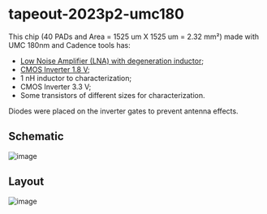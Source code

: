 # tapeout-2023p2-umc180

This chip (40 PADs and Area = 1525 um X 1525 um = 2.32 mm²) made with UMC 180nm and Cadence tools has:
- [Low Noise Amplifier (LNA) with degeneration inductor](https://github.com/hugodiasg/lna-umc180);
- [CMOS Inverter 1.8 V](https://github.com/hugodiasg/inverter-umc180-cadence);
- 1 nH inductor to characterization;
- CMOS Inverter 3.3 V;
- Some transistors of different sizes for characterization.

Diodes were placed on the inverter gates to prevent antenna effects.

## Schematic

![image](https://github.com/hugodiasg/tapeout-2023p2-umc180/assets/80465879/b630a4bb-b97d-4e8e-b654-dbfbe3acbd78)

## Layout 

![image](https://github.com/hugodiasg/tapeout-2023p2-umc180/assets/80465879/1a4f3498-1756-403c-99b5-bd225f8a0e43)





